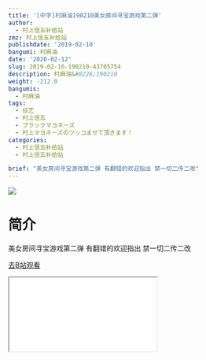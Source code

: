```yaml
---
title: '[中字]村麻油190210美女房间寻宝游戏第二弹'
author:
  - 村上信五补给站
zmz: 村上信五补给站
publishdate: '2019-02-10'
bangumi: 村麻油
date: '2020-02-12'
slug: 2019-02-16-190210-43705754
description: 村麻油&#8226;190210
weight: -212.0
bangumis:
  - 村麻油
tags:
  - 综艺
  - 村上信五
  - ブラックマヨネーズ
  - 村上マヨネーズのツッコませて頂きます！
categories:
  - 村上信五补给站
  - 村上信五补给站

brief: "美女房间寻宝游戏第二弹 有翻错的欢迎指出 禁一切二传二改"
---
```

![](https://raw.githubusercontent.com/tcgriffith/owaraisite/master/static/tmpimg/6099b353b333e8852cad1ac594176fe115beda38.jpg.480.jpg)
# 简介  
美女房间寻宝游戏第二弹
有翻错的欢迎指出
禁一切二传二改  

[去B站观看](https://www.bilibili.com/video/av43705754/)
<div class ="resp-container"><iframe class="testiframe" src="//player.bilibili.com/player.html?aid=43705754"", scrolling="no", allowfullscreen="true" > </iframe></div> 
